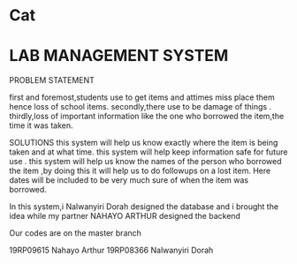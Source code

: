 # Cat
LAB MANAGEMENT SYSTEM
===========================
PROBLEM STATEMENT

first and foremost,students use to get items and attimes miss place them hence loss of school items.
secondly,there use to be damage of things .
thirdly,loss of important information like the one who borrowed the item,the time it was taken.

SOLUTIONS
this system will help us know exactly where the item is being taken and at what time.
this system will help keep information safe for future use .
this system will help us know the names of the person who borrowed the item ,by doing this it will help us to do followups on a lost item.
Here dates will be included to be very much sure of when the item was borrowed.

In this system,i Nalwanyiri Dorah designed the database and i brought the idea while my partner NAHAYO ARTHUR designed the backend

Our codes are on the master branch

19RP09615 Nahayo Arthur
19RP08366 Nalwanyiri Dorah
